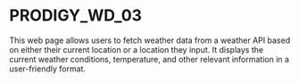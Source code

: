 # PRODIGY_WD_03
This web page allows users to fetch weather data from a weather API based on either their current location or a location they input. It displays the current weather conditions, temperature, and other relevant information in a user-friendly format.
